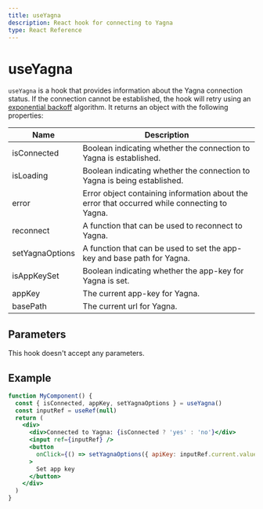 ```yaml
---
title: useYagna
description: React hook for connecting to Yagna
type: React Reference
---
```


# useYagna

`useYagna` is a hook that provides information about the Yagna connection status. If the connection cannot be established, the hook will retry using an [exponential backoff](https://en.wikipedia.org/wiki/Exponential_backoff) algorithm. It returns an object with the following properties:

| Name            | Description                                                                                  |
| --------------- | -------------------------------------------------------------------------------------------- |
| isConnected     | Boolean indicating whether the connection to Yagna is established.                           |
| isLoading       | Boolean indicating whether the connection to Yagna is being established.                     |
| error           | Error object containing information about the error that occurred while connecting to Yagna. |
| reconnect       | A function that can be used to reconnect to Yagna.                                           |
| setYagnaOptions | A function that can be used to set the app-key and base path for Yagna.                      |
| isAppKeySet     | Boolean indicating whether the app-key for Yagna is set.                                     |
| appKey          | The current app-key for Yagna.                                                               |
| basePath        | The current url for Yagna.                                                                   |

## Parameters

This hook doesn't accept any parameters.

## Example

```jsx
function MyComponent() {
  const { isConnected, appKey, setYagnaOptions } = useYagna()
  const inputRef = useRef(null)
  return (
    <div>
      <div>Connected to Yagna: {isConnected ? 'yes' : 'no'}</div>
      <input ref={inputRef} />
      <button
        onClick={() => setYagnaOptions({ apiKey: inputRef.current.value })}
      >
        Set app key
      </button>
    </div>
  )
}
```

